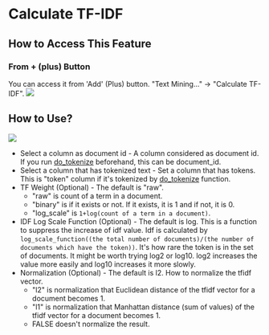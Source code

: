 # Calculate TF-IDF

## How to Access This Feature

### From + (plus) Button
You can access it from 'Add' (Plus) button. "Text Mining..." -> "Calculate TF-IDF".
![](images/do_tfidf_add.png)

## How to Use?

![](images/do_tfidf_param.png)

* Select a column as document id - A column considered as document id. If you run [do_tokenize](./do_tokenize.md) beforehand, this can be document_id.
* Select a column that has tokenized text - Set a column that has tokens. This is "token" column if it's tokenized by [do_tokenize](./do_tokenize.md) function.
* TF Weight (Optional) - The default is "raw".
  * "raw" is count of a term in a document.
  * "binary" is if it exists or not. If it exists, it is 1 and if not, it is 0.
  * "log_scale" is ```1+log(count of a term in a document)```.
* IDF Log Scale Function (Optional) - The default is log. This is a function to suppress the increase of idf value. Idf is calculated by ```log_scale_function((the total number of documents)/(the number of documents which have the token))```. It's how rare the token is in the set of documents. It might be worth trying log2 or log10. log2 increases the value more easily and log10 increases it more slowly.
* Normalization (Optional) - The default is l2. How to normalize the tfidf vector.
  * "l2" is normalization that Euclidean distance of the tfidf vector for a document becomes 1.
  * "l1" is normalization that Manhattan distance (sum of values) of the tfidf vector for a document becomes 1.
  * FALSE doesn't normalize the result.
